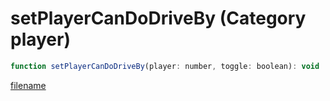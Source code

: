 # setPlayerCanDoDriveBy (Category player)

```js
function setPlayerCanDoDriveBy(player: number, toggle: boolean): void
```

[filename](setPlayerCanDoDriveBy_m.md ':include')